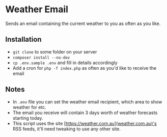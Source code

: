 # Weather Email

Sends an email containing the current weather to you as often as you like.

## Installation

* `git clone` to some folder on your server
* `composer install --no-dev`
* `cp .env.sample .env` and fill in details accordingly
* Add a cron for `php -f index.php` as often as you'd like to receive the email

## Notes

* In `.env` file you can set the weather email recipient, which area to show weather for etc.
* The email you receive will contain 3 days worth of weather forecasts starting today.
* This script uses the site [https://weather.com.au](weather.com.au)'s RSS feeds, it'll need tweaking to use any other site.